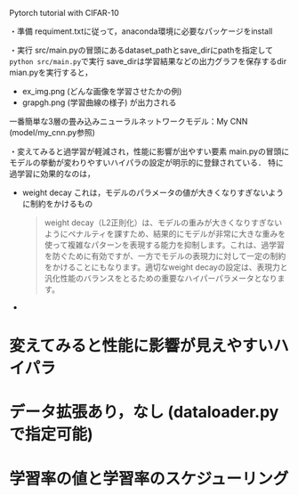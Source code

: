 Pytorch tutorial with CIFAR-10

・準備
requiment.txtに従って，anaconda環境に必要なパッケージをinstall

・実行
src/main.pyの冒頭にあるdataset_pathとsave_dirにpathを指定して`python src/main.py`で実行
save_dirは学習結果などの出力グラフを保存するdir
mian.pyを実行すると，
- ex_img.png (どんな画像を学習させたかの例)
- grapgh.png (学習曲線の様子)
が出力される

一番簡単な3層の畳み込みニューラルネットワークモデル：My CNN (model/my_cnn.py参照)

・変えてみると過学習が軽減され，性能に影響が出やすい要素
main.pyの冒頭にモデルの挙動が変わりやすいハイパラの設定が明示的に登録されている．
特に過学習に効果的なのは，
- weight decay
  これは，モデルのパラメータの値が大きくなりすぎないように制約をかけるもの
  > weight decay（L2正則化）は、モデルの重みが大きくなりすぎないようにペナルティを課すため、結果的にモデルが非常に大きな重みを使って複雑なパターンを表現する能力を抑制します。これは、過学習を防ぐために有効ですが、一方でモデルの表現力に対して一定の制約をかけることにもなります。適切なweight decayの設定は、表現力と汎化性能のバランスをとるための重要なハイパーパラメータとなります。
- 


# 変えてみると性能に影響が見えやすいハイパラ
# データ拡張あり，なし (dataloader.pyで指定可能)
# 学習率の値と学習率のスケジューリング
